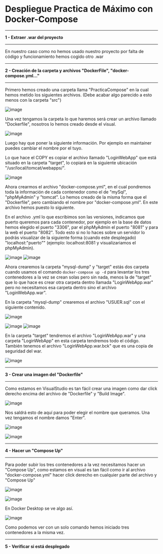 # Despliegue Practica de Máximo con Docker-Compose
___
**1 - Extraer .war del proyecto**
___
En nuestro caso como no hemos usado nuestro proyecto por falta de código y funcionamiento hemos cogido otro .war

___
**2 - Creación de la carpeta y archivos "DockerFile", "docker-compose.yml..."**
___
Primero hemos creado una carpeta llama "PracticaCompose" en la cual hemos metido los siguientes archivos. (Debe acabar algo parecido a esto menos con la carpeta "src")

![image](https://user-images.githubusercontent.com/101186662/173049920-b2e9411c-e39a-49c6-8d41-d9ccd574e7dd.png)

Una vez tengamos la carpeta lo que haremos será crear un archivo llamado "Dockerfile", nosotros lo hemos creado desde el visual. 

![image](https://user-images.githubusercontent.com/101186662/173050364-1aff1043-43d1-495b-803b-58a201650ac4.png)

Luego hay que poner la siguiente información. Por ejemplo en maintainer puedes cambiar el nombre por el tuyo.

Lo que hace el COPY es copiar el archivo llamado "LoginWebApp" que está situado en la carpeta "target", lo copiará en la siguiente ubicación "/usr/local/tomcat/webapps/".

![image](https://user-images.githubusercontent.com/101186662/173050465-1913228b-9aee-4a9e-ac64-13041d96a61e.png)

Ahora crearmos el archivo "docker-compose.yml", en el cual pondremos toda la información de cada contenedor como el de "mySql", "phpMyAdmin" y "tomcat". Lo hemos creado de la misma forma que el "Dockerfile", pero cambiando el nombre por "docker-compose.yml". En este archivo hemos puesto lo siguiente.

En el archivo .yml lo que escribimos son las versiones, indicamos que puerto queremos para cada contenedor, por ejemplo en la base de datos hemos elegido el puerto "3306", par el phpMyAdmin el puerto "8081" y para la web el puerto "8082". Todo esto si no lo haces sobre un servidor lo podrás visualizar de la siguiente forma (cuando este desplegado) "localhost:"puerto"" (ejemplo: localhost:8081 y visualizariamos el phpMyAdmin).

![image](https://user-images.githubusercontent.com/101186662/173051208-43f44d55-2b04-4a0b-af94-67455748cb98.png)
![image](https://user-images.githubusercontent.com/101186662/173051240-ae8bb703-f382-4b71-91b4-945286cf71af.png)

Ahora crearemos la carpeta "mysql-dump" y "target" estás dos carpeta cuando usamos el comando `docker-compose up -d` para levantar los tres contenedores a la vez se crean solas pero sin nada, menos la de "target" que lo que hace es crear otra carpeta dentro llamada "LoginWebApp.war" pero no necesitamos esa carpeta dentro sino el archivo "LoginWebApp.war".

En la carpeta "mysql-dump" crearemos el archivo "USUER.sql" con el siguiente contenido.

![image](https://user-images.githubusercontent.com/101186662/173052521-406d39eb-0657-4e3e-8aa2-5ea229140f99.png)

![image](https://user-images.githubusercontent.com/101186662/173052563-3ba676e5-be7f-4ed7-b72b-9464de0fcbad.png)
![image](https://user-images.githubusercontent.com/101186662/173052598-dbe31841-8d56-48c8-8c46-8d4a743b0df9.png)

En la carpeta "target" tendremos el archivo "LoginWebApp.war" y una carpeta "LoginWebApp" en esta carpeta tendremos todo el código. También tenemos el archivo "LoginWebApp.war.bck" que es una copia de seguridad del war.

![image](https://user-images.githubusercontent.com/101186662/173053095-dfa2ed4a-f62d-41b1-840f-f1c22f33b551.png)

___
**3 - Crear una imagen del "Dockerfile"**
___
Como estamos en VisualStudio es tan fácil crear una imagen como dar click derecho encima del archivo de "Dockerfile" y "Build Image".

![image](https://user-images.githubusercontent.com/101186662/173054140-6a7452bb-e1b0-436a-ad41-b0b42bcc6ea7.png)

Nos saldrá esto de aquí para poder elegir el nombre que queramos. Una vez tengamos el nombre damos "Enter". 

![image](https://user-images.githubusercontent.com/101186662/173054256-008e2b85-69de-4c22-bfc3-97fc58a79d25.png)

![image](https://user-images.githubusercontent.com/101186662/173054392-03a00cfb-370b-46ad-bb44-3f8176600c17.png)

___
**4 - Hacer un "Compose Up"**
___
Para poder subir los tres contenedores a la vez necesitamos hacer un "Compose Up", como estamos en visual es tan fácil como ir al archivo "docker-compose.yml" hacer click derecho en cualquier parte del archivo y "Compose Up"

![image](https://user-images.githubusercontent.com/101186662/173055021-d219fd23-b38b-4eaa-98b6-30b4dce5964a.png)

![image](https://user-images.githubusercontent.com/101186662/173055217-6c92c8aa-1a6f-4a59-b395-e8010ae4a380.png)

En Docker Desktop se ve algo así.

![image](https://user-images.githubusercontent.com/101186662/173055341-0d4df64b-12d2-467b-8d3a-2ff62ea2cf0d.png)

Como podemos ver con un solo comando hemos iniciado tres contenedores a la misma vez.

___
**5 - Verificar si está desplegado**
